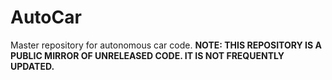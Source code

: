 # AutoCar
Master repository for autonomous car code.
**NOTE: THIS REPOSITORY IS A PUBLIC MIRROR OF UNRELEASED CODE. IT IS NOT FREQUENTLY UPDATED.**
